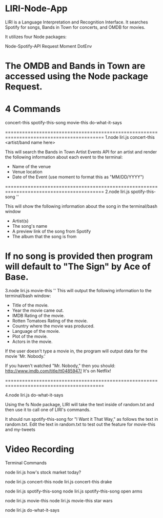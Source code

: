 # LIRI-Node-App
LIRI is a Language Interpretation and Recognition Interface.
It searches Spotify for songs, Bands in Town for concerts, and OMDB for movies.

It utilizes four Node packages:

Node-Spotify-API
Request
Moment
DotEnv

The OMDB and Bands in Town are accessed using the Node package Request.
=========================================================================================
# 4 Commands

concert-this
spotify-this-song
movie-this
do-what-it-says

=========================================================================================
1.node liri.js concert-this <artist/band name here>

This will search the Bands in Town Artist Events API for an artist and render the following information about each event to the terminal:

* Name of the venue
* Venue location
* Date of the Event (use moment to format this as "MM/DD/YYYY")

=========================================================================================
2.node liri.js spotify-this-song '<song name here>'

This will show the following information about the song in the terminal/bash window

* Artist(s)
* The song's name
* A preview link of the song from Spotify
* The album that the song is from


If no song is provided then program will default to "The Sign" by Ace of Base.
=========================================================================================

3.node liri.js movie-this '<movie name here>'
This will output the following information to the terminal/bash window:

   * Title of the movie.
   * Year the movie came out.
   * IMDB Rating of the movie.
   * Rotten Tomatoes Rating of the movie.
   * Country where the movie was produced.
   * Language of the movie.
   * Plot of the movie.
   * Actors in the movie.

If the user doesn't type a movie in, the program will output data for the movie 'Mr. Nobody.'

If you haven't watched "Mr. Nobody," then you should: http://www.imdb.com/title/tt0485947/
It's on Netflix!

=========================================================================================

4.node liri.js do-what-it-says

Using the fs Node package, LIRI will take the text inside of random.txt and then use it to call one of LIRI's commands.

It should run spotify-this-song for "I Want it That Way," as follows the text in random.txt.
Edit the text in random.txt to test out the feature for movie-this and my-tweets


# Video Recording
Terminal Commands

node liri.js how's stock market today?

node liri.js concert-this
node liri.js concert-this drake

node liri.js spotify-this-song 
node liri.js spotify-this-song open arms

node liri.js movie-this
node liri.js movie-this star wars

node liri.js do-what-it-says